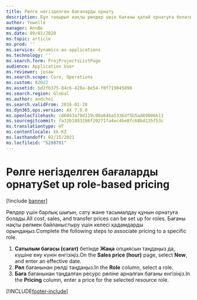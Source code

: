 ```yaml
---
title: Рөлге негізделген бағаларды орнату
description: Бұл тақырып нақты рөлдер үшін бағаны қалай орнатуға болатындығы туралы ақпарат береді.
author: Yowelle
manager: AnnBe
ms.date: 09/01/2020
ms.topic: article
ms.prod: ''
ms.service: dynamics-ax-applications
ms.technology: ''
ms.search.form: ProjProjectsListPage
audience: Application User
ms.reviewer: josaw
ms.search.scope: Core, Operations
ms.custom: 82022
ms.assetid: bd2fb375-84c6-428a-8e54-f0f719045898
ms.search.region: Global
ms.author: andchoi
ms.search.validFrom: 2016-02-28
ms.dyn365.ops.version: AX 7.0.0
ms.openlocfilehash: c86043a79d119c00a64ba5336df5b5ad69006b11
ms.sourcegitcommit: fa32b1893286f20271fa4ec4be8fc68bd135f53c
ms.translationtype: HT
ms.contentlocale: kk-KZ
ms.lasthandoff: 02/15/2021
ms.locfileid: "5288701"
---
```

# <a name="set-up-role-based-pricing"></a><span data-ttu-id="6ba93-103">Рөлге негізделген бағаларды орнату</span><span class="sxs-lookup"><span data-stu-id="6ba93-103">Set up role-based pricing</span></span>

[!include [banner](../includes/banner.md)]

<span data-ttu-id="6ba93-104">Рөлдер үшін барлық шығын, сату және тасымалдау құнын орнатуға болады.</span><span class="sxs-lookup"><span data-stu-id="6ba93-104">All cost, sales, and transfer prices can be set up for roles.</span></span> <span data-ttu-id="6ba93-105">Бағаны нақты рөлмен байланыстыру үшін келесі қадамдарды орындаңыз.</span><span class="sxs-lookup"><span data-stu-id="6ba93-105">Complete the following steps to associate pricing to a specific role.</span></span>

1. <span data-ttu-id="6ba93-106">**Сатылым бағасы (сағат)** бетінде **Жаңа** опциясын таңдаңыз да, күшіне ену күнін енгізіңіз.</span><span class="sxs-lookup"><span data-stu-id="6ba93-106">On the **Sales price (hour)** page, select **New**, and enter an effective date.</span></span>
2. <span data-ttu-id="6ba93-107">**Рөл** бағанынан рөлді таңдаңыз.</span><span class="sxs-lookup"><span data-stu-id="6ba93-107">In the **Role** column, select a role.</span></span>
3. <span data-ttu-id="6ba93-108">**Баға** бағанынан таңдалған ресурс рөліне арналған бағаны енгізіңіз.</span><span class="sxs-lookup"><span data-stu-id="6ba93-108">In the **Pricing** column, enter a price for the selected resource role.</span></span>


[!INCLUDE[footer-include](../includes/footer-banner.md)]